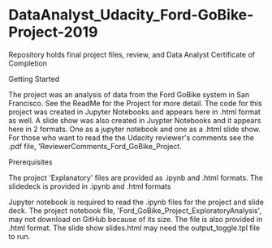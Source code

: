 # DataAnalyst_Udacity_Ford-GoBike-Project-2019
Repository holds final project files, review, and Data Analyst Certificate of Completion

Getting Started
<p>The project was an analysis of data from the Ford GoBike system in San Francisco. See the ReadMe for the Project for more detail. The code for this project was created in Jupyter Notebooks and appears here in .html format as well. A slide show was also created in Juypter Notebooks and it appears here in 2 formats. One as a jupyter notebook and one as a .html slide show. 
For those who want to read the the Udacity reviewer's comments see the .pdf file, 'ReviewerComments_Ford_GoBike_Project.
</p>

Prerequisites
<p>The project 'Explanatory' files are provided as .ipynb and .html formats.
The slidedeck is provided in .ipynb and .html formats
</p>
<p>Jupyter notebook is required to read the .ipynb files for the project and slide deck. The project notebook file, 'Ford_GoBike_Project_ExploratoryAnalysis', may not download on GitHub because of its size. The file is also provided in .html format.
The slide show slides.html  may need the output_toggle.tpl file to run.
</p>

